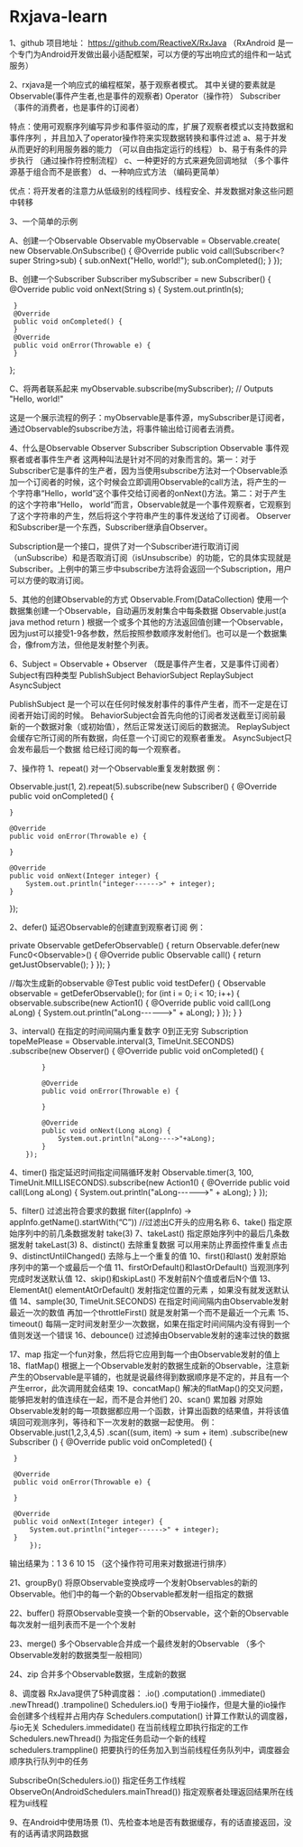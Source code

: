 # Rxjava-learn

1、github 项目地址：  https://github.com/ReactiveX/RxJava
（RxAndroid 是一个专门为Android开发做出最小适配框架，可以方便的写出响应式的组件和一站式服务）

2、rxjava是一个响应式的编程框架，基于观察者模式。
其中关键的要素就是Observable(事件产生者,也是事件的观察者)  Operator（操作符） Subscriber（事件的消费者，也是事件的订阅者）

特点：使用可观察序列编写异步和事件驱动的库，扩展了观察者模式以支持数据和事件序列    ，并且加入了operator操作符来实现数据转换和事件过滤
a、易于并发从而更好的利用服务器的能力      （可以自由指定运行的线程）
b、易于有条件的异步执行                               （通过操作符控制流程）
c、一种更好的方式来避免回调地狱                 （多个事件源基于组合而不是嵌套）
d、一种响应式方法                                          （编码更简单）

优点：将开发者的注意力从低级别的线程同步、线程安全、并发数据对象这些问题中转移

3、一个简单的示例

A、创建一个Observable
Observable<String> myObservable = Observable.create(
    new Observable.OnSubscribe<String>() {
         @Override
public void call(Subscriber<? super String>sub) {
           sub.onNext("Hello, world!");
           sub.onCompleted();
         }
    });

B、创建一个Subscriber
Subscriber<String> mySubscriber = new Subscriber<String>() {
     @Override
     public void onNext(String s) {
          System.out.println(s);

     }
     @Override
     public void onCompleted() {
     }
     @Override
     public void onError(Throwable e) {
     }
};

C、将两者联系起来
myObservable.subscribe(mySubscriber); // Outputs "Hello, world!"

这是一个展示流程的例子：myObservable是事件源，mySubscriber是订阅者，通过Observable的subscribe方法，将事件输出给订阅者去消费。

4、什么是Observable   Observer   Subscriber   Subscription
   Observable  事件观察者或者事件生产者  这两种叫法是针对不同的对象而言的。第一：对于Subscriber它是事件的生产者，因为当使用subscribe方法对一个Observable添加一个订阅者的时候，这个时候会立即调用Observable的call方法，将产生的一个字符串“Hello，world”这个事件交给订阅者的onNext()方法。第二：对于产生的这个字符串“Hello， world”而言，Observable就是一个事件观察者，它观察到了这个字符串的产生，然后将这个字符串产生的事件发送给了订阅者。
   Observer和Subscriber是一个东西，Subscriber继承自Observer。

   Subscription是一个接口，提供了对一个Subscriber进行取消订阅（unSubscribe）和是否取消订阅（isUnsubscribe）的功能，它的具体实现就是Subscriber。上例中的第三步中subscribe方法将会返回一个Subscription，用户可以方便的取消订阅。

5、其他的创建Observable的方式
     Observable.From(DataCollection) 使用一个数据集创建一个Observable，自动遍历发射集合中每条数据
     Observable.just(a java method return )  根据一个或多个其他的方法返回值创建一个Observable，因为just可以接受1-9各参数，然后按照参数顺序发射他们。也可以是一个数据集合，像from方法，但他是发射整个列表。

6、Subject = Observable + Observer （既是事件产生者，又是事件订阅者）
     Subject有四种类型 PublishSubject  BehaviorSubject     ReplaySubject     AsyncSubject

PublishSubject 是一个可以在任何时候发射事件的事件产生者，而不一定是在订阅者开始订阅的时候。
BehaviorSubject会首先向他的订阅者发送截至订阅前最新的一个数据对象（或初始值），然后正常发送订阅后的数据流。
ReplaySubject会缓存它所订阅的所有数据，向任意一个订阅它的观察者重发。
AsyncSubject只会发布最后一个数据 给已经订阅的每一个观察者。

7、操作符
   1、repeat()  对一个Observable重复发射数据
      例：

Observable.just(1, 2).repeat(5).subscribe(new Subscriber<Integer>() {
    @Override
    public void onCompleted() {

    }

    @Override
    public void onError(Throwable e) {

    }

    @Override
    public void onNext(Integer integer) {
        System.out.println("integer------>" + integer);
    }
});

   2、defer() 延迟Observable的创建直到观察者订阅
     例：

private Observable<Long> getDeferObservable() {
    return Observable.defer(new Func0<Observable<Long>>() {
        @Override
        public Observable<Long> call() {
            return getJustObservable();
        }
    });
}

//每次生成新的observable
@Test
public void testDefer() {
    Observable<Long> observable = getDeferObservable();
    for (int i = 0; i < 10; i++) {
        observable.subscribe(new Action1<Long>() {
            @Override
            public void call(Long aLong) {
                System.out.println("aLong------>" + aLong);
            }
        });
    }
}

3、interval() 在指定的时间间隔内重复数字 0到正无穷
Subscription topeMePlease = Observable.interval(3, TimeUnit.SECONDS)
        .subscribe(new Observer<Long>() {
            @Override
            public void onCompleted() {

            }

            @Override
            public void onError(Throwable e) {

            }

            @Override
            public void onNext(Long aLong) {
                System.out.println("aLong---->"+aLong);
            }
        });

4、timer()  指定延迟时间指定间隔循环发射
Observable.timer(3, 100, TimeUnit.MILLISECONDS).subscribe(new Action1<Long>() {
    @Override
    public void call(Long aLong) {
        System.out.println("aLong------>" + aLong);
    }
});

5、filter()  过滤出符合要求的数据
     filter((appInfo) -> appInfo.getName().startWith(“C”)) //过滤出C开头的应用名称
6、take()  指定原始序列中的前几条数据发射
      take(3)
7、takeLast()  指定原始序列中的最后几条数据发射
       takeLast(3)
8、distinct()  去除重复数据  可以用来防止界面控件重复点击
9、distinctUntilChanged()  去除与上一个重复的值
10、first()和last() 发射原始序列中的第一个或最后一个值
11、firstOrDefault()和lastOrDefault()  当观测序列完成时发送默认值
12、skip()和skipLast()   不发射前N个值或者后N个值
13、ElementAt()   elementAtOrDefault()     发射指定位置的元素 ，如果没有就发送默认值
14、sample(30, TimeUnit.SECONDS)  在指定时间间隔内由Observable发射最近一次的数值  再加一个throttleFirst() 就是发射第一个而不是最近一个元素
15、timeout()   每隔一定时间发射至少一次数据，如果在指定时间间隔内没有得到一个值则发送一个错误
16、debounce()   过滤掉由Observable发射的速率过快的数据

17、map  指定一个fun对象，然后将它应用到每一个由Observable发射的值上
18、flatMap()  根据上一个Observable发射的数据生成新的Observable，注意新产生的Observable是平铺的，也就是说最终得到数据顺序是不定的，并且有一个产生error，此次调用就会结束
19、concatMap()   解决的flatMap()的交叉问题，能够把发射的值连续在一起，而不是合并他们
20、scan()   累加器  对原始Observable发射的每一项数据都应用一个函数，计算出函数的结果值，并将该值填回可观测序列，等待和下一次发射的数据一起使用。
例：
Observable.just(1,2,3,4,5)
               .scan((sum, item) -> sum + item)
               .subscribe(new Subscriber<Interger> () {
     @Override
     public void onCompleted() {

     }

     @Override
     public void onError(Throwable e) {

     }

     @Override
     public void onNext(Integer integer) {
         System.out.println("integer------>" + integer);
     }
         });
输出结果为：1   3  6  10  15
（这个操作符可用来对数据进行排序）

21、groupBy()  将原Observable变换成哼一个发射Observables的新的Observable。他们中的每一个新的Observable都发射一组指定的数据

22、buffer()    将原Observable变换一个新的Observable，这个新的Observable每次发射一组列表而不是一个个发射

23、merge()   多个Observable合并成一个最终发射的Observable  （多个Observable发射的数据类型一般相同）

24、zip   合并多个Observable数据，生成新的数据

8、调度器
     RxJava提供了5种调度器：
          .io()  .computation()  .immediate()  .newThread()  .trampoline()
   Schedulers.io()  专用于io操作，但是大量的io操作会创建多个线程并占用内存
   Schedulers.computation()  计算工作默认的调度器，与io无关
   Schedulers.immedidate()  在当前线程立即执行指定的工作
   Schedulers.newThread()   为指定任务启动一个新的线程
   schedulers.tramppline()  把要执行的任务加入到当前线程任务队列中，调度器会顺序执行队列中的任务

   SubscribeOn(Schedulers.io())  指定任务工作线程
   ObserveOn(AndroidSchedulers.mainThread())  指定观察者处理返回结果所在线程为ui线程
   
   9、在Android中使用场景
    (1)、先检查本地是否有数据缓存，有的话直接返回，没有的话再请求网路数据
        
